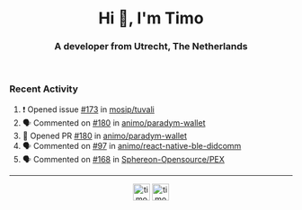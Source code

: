<h1 align="center">Hi 👋, I'm Timo</h1>
<h3 align="center">A developer from Utrecht, The Netherlands</h3>
<br/>
<!-- https://github.com/rahuldkjain/github-profile-readme-generator --!>

<!--  <p align="left"><img src="https://github-readme-stats.vercel.app/api?username=timoglastra&show_icons=true&count_private=true&" alt="timoglastra" /></p> --!>

<!--
Github language stats
<p align="left"><img src="https://github-readme-stats.vercel.app/api/top-langs/?username=timoglastra&layout=compact" alt="timoglastra" /><p>
-->

<!-- Codestats language stats -->
<!-- <p align="left"><img src="https://codestats-readme.vercel.app/api/top-langs/?username=timoglastra&layout=compact&language_count=12" alt="timoglastra" /><p>    --!>
  
<h3>Recent Activity</h3>

<!--START_SECTION:activity-->
1. ❗ Opened issue [#173](https://github.com/mosip/tuvali/issues/173) in [mosip/tuvali](https://github.com/mosip/tuvali)
2. 🗣 Commented on [#180](https://github.com/animo/paradym-wallet/pull/180#issuecomment-2376575472) in [animo/paradym-wallet](https://github.com/animo/paradym-wallet)
3. 💪 Opened PR [#180](https://github.com/animo/paradym-wallet/pull/180) in [animo/paradym-wallet](https://github.com/animo/paradym-wallet)
4. 🗣 Commented on [#97](https://github.com/animo/react-native-ble-didcomm/pull/97#issuecomment-2371130501) in [animo/react-native-ble-didcomm](https://github.com/animo/react-native-ble-didcomm)
5. 🗣 Commented on [#168](https://github.com/Sphereon-Opensource/PEX/pull/168#issuecomment-2371123604) in [Sphereon-Opensource/PEX](https://github.com/Sphereon-Opensource/PEX)
<!--END_SECTION:activity-->

---

<p align="center">
<a href="https://twitter.com/timoglastra" target="blank"><img align="center" src="https://cdn.jsdelivr.net/npm/simple-icons@3.0.1/icons/twitter.svg" alt="timoglastra" height="30" width="30" /></a>
<a href="https://linkedin.com/in/timoglastra" target="blank"><img align="center" src="https://cdn.jsdelivr.net/npm/simple-icons@3.0.1/icons/linkedin.svg" alt="timoglastra" height="30" width="30" /></a>
</p>



